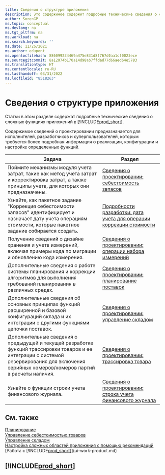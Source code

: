 ```yaml
---
title: Сведения о структуре приложения
description: Это содержимое содержит подробные технические сведения о сложных функциях приложений в Business Central.
author: SorenGP
ms.topic: conceptual
ms.devlang: na
ms.tgt_pltfrm: na
ms.workload: na
ms.search.keywords: ''
ms.date: 11/26/2021
ms.author: edupont
ms.openlocfilehash: 886099234469a475e831d8f767d0aa1cf0023ece
ms.sourcegitcommit: 8a12074b170a14d98ab7ffdad77d66aed64e5783
ms.translationtype: HT
ms.contentlocale: ru-RU
ms.lasthandoff: 03/31/2022
ms.locfileid: "8518263"
---
```

# <a name="application-design-details"></a>Сведения о структуре приложения

Статьи в этом разделе содержат подробные технические сведения о сложных функциях приложений в [!INCLUDE[prod_short](includes/prod_short.md)].  

Содержимое сведений о проектировании предназначается для исполнителей, разработчиков и суперпользователей, которым требуется более подробная информация о реализации, конфигурации и настройке определенных функций.  

|**Задача**|**Раздел**|  
|------------|-------------|  
|Поймите механизмы модуля учета затрат, такие как метод учета затрат и корректировка затрат, а также принципы учета, для которых они предназначены.|[Сведения о проектировании: себестоимость запасов](design-details-inventory-costing.md)|  
|Узнайте, как пакетное задание "Коррекция себестоимости запасов" идентифицирует и назначает дату учета операциям стоимости, которые пакетное задание собирается создать.|[Подробности разработки: дата учета для операции коррекции стоимости](design-details-inventory-adjustment-value-entry-posting-date.md)|
|Получение сведений о дизайне хранения и учета измерений, включая примеры кода по миграции и обновлению кода измерения.|[Сведения о проектировании: операции набора измерений](design-details-dimension-set-entries-overview.md)|
|Дополнительные сведения о работе системы планирования и коррекции алгоритмов для выполнения требований планирования в различных средах.|[Сведения о проектировании: планирование поставок](design-details-supply-planning.md)|  
|Дополнительные сведения об основных принципах функций расширенной и базовой конфигураций склада и их интеграции с другими функциями цепочки поставок.|[Сведения о проектировании: управление складом](design-details-warehouse-management.md)|  
|Дополнительные сведения о предыдущей и текущей разработке функций трассировки товаров и ее интеграции с системой резервирования для включения серийных номеров/номеров партий в расчеты наличия.|[Сведения о проектировании: трассировка товара](design-details-item-tracking.md)|  
|Узнайте о функции строки учета финансового журнала.|[Сведения о проектировании: строка учета финансового журнала](design-details-general-journal-post-line.md)|

## <a name="see-also"></a>См. также

[Планирование](production-planning.md)  
[Управление себестоимостью товаров](finance-manage-inventory-costs.md)  
[Управление складом](warehouse-manage-warehouse.md)  
[Настройка сложных областей приложения с помощью рекомендаций](set-up-complex-application-areas-using-best-practices.md)  
[Работа с [!INCLUDE[prod_short](includes/prod_short.md)]](ui-work-product.md)  

## [!INCLUDE[prod_short](includes/free_trial_md.md)]  
